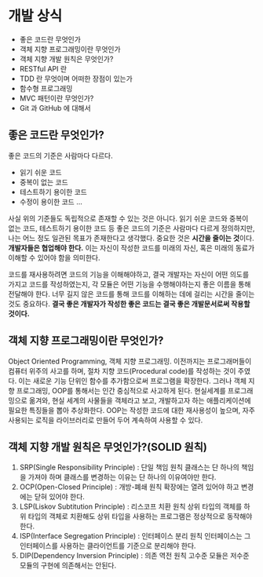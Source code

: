 # 개발 상식
- 좋은 코드란 무엇인가
- 객체 지향 프로그래밍이란 무엇인가
- 객체 지향 개발 원칙은 무엇인가?
- RESTful API 란
- TDD 란 무엇이며 어떠한 장점이 있는가
- 함수형 프로그래밍
- MVC 패턴이란 무엇인가?
- Git 과 GitHub 에 대해서



## 좋은 코드란 무엇인가?
좋은 코드의 기준은 사람마다 다르다. 

- 읽기 쉬운 코드
- 중복이 없는 코드
- 테스트하기 용이한 코드 
- 수정이 용이한 코드 ...

사실 위의 기준들도 독립적으로 존재할 수 있는 것은 아니다. 읽기 쉬운 코드와 중복이 없는 코드, 테스트하기 용이한 코드 등 좋은 코드의 기준은 사람마다 다르게 정의하지만, 나는 어느 정도 일관된 목표가 존재한다고 생각했다. 중요한 것은 **시간을 줄이는 것**이다. **개발자들은 협업해야 한다.** 이는 자신이 작성한 코드를 미래의 자신, 혹은 미래의 동료가 이해할 수 있어야 함을 의미한다.  

코드를 재사용하려면 코드의 기능을 이해해야하고, 결국 개발자는 자신이 어떤 의도를 가지고 코드를 작성하였는지, 각 모듈은 어떤 기능을 수행해야하는지 좋은 이름을 통해 전달해야 한다. 너무 길지 않은 코드를 통해 코드를 이해하는 데에 걸리는 시간을 줄이는 것도 중요하다. **결국 좋은 개발자가 작성한 좋은 코드는 결국 좋은 개발문서로써 작용할 것이다.**


## 객체 지향 프로그래밍이란 무엇인가?
Object Oriented Programming, 객체 지향 프로그래밍. 
이전까지는 프로그래머들이 컴퓨터 위주의 사고를 하며, 절차 지향 코드(Procedural code)를 작성하는 것이 주였다. 이는 새로운 기능 단위인 함수를 추가함으로써 프로그램을 확장한다. 그러나 객체 지향 프로그래밍, OOP를 통해서는 인간 중심적으로 사고하게 된다. 현실세계를 프로그래밍으로 옮겨와, 현실 세계의 사물들을 객체라고 보고, 개발하고자 하는 애플리케이션에 필요한 특징들을 뽑아 추상화한다. 
OOP는 작성한 코드에 대한 재사용성이 높으며, 자주 사용되는 로직을 라이브러리로 만들어 두어 계속하여 사용할 수 있다.

## 객체 지향 개발 원칙은 무엇인가?(SOLID 원칙)
1. SRP(Single Responsibility Principle) : 단일 책임 원칙
  클래스는 단 하나의 책임을 가져야 하며 클래스를 변경하는 이유는 단 하나의 이유여야만 한다.
2. OCP(Open-Closed Principle) : 개방-폐쇄 원칙
  확장에는 열려 있어야 하고 변경에는 닫혀 있어야 한다.
3. LSP(Liskov Subtitution Principle) : 리스코프 치환 원칙
  상위 타입의 객체를 하위 타입의 객체로 치환해도 상위 타입을 사용하는 프로그램은 정상적으로 동작해야 한다.
4. ISP(Interface Segregation Principle) : 인터페이스 분리 원칙
  인터페이스는 그 인터페이스를 사용하는 클라이언트를 기준으로 분리해야 한다.
5. DIP(Dependency Inversion Principle) : 의존 역전 원칙
  고수준 모듈은 저수준 모듈의 구현에 의존해서는 안된다.
  
